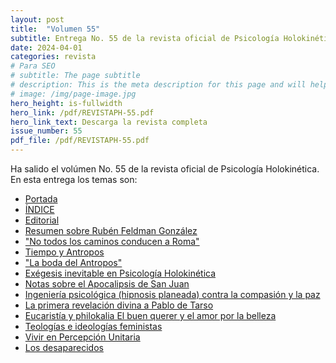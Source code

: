 ```yaml
---
layout: post
title:  "Volumen 55"
subtitle: Entrega No. 55 de la revista oficial de Psicología Holokinética
date: 2024-04-01
categories: revista
# Para SEO
# subtitle: The page subtitle
# description: This is the meta description for this page and will help it appear in search engines
# image: /img/page-image.jpg
hero_height: is-fullwidth
hero_link: /pdf/REVISTAPH-55.pdf
hero_link_text: Descarga la revista completa
issue_number: 55
pdf_file: /pdf/REVISTAPH-55.pdf
---
```


Ha salido el volúmen No. 55 de la revista oficial de Psicología Holokinética. 
En esta entrega los temas son:


- [Portada](/pdf/REVISTAPH-55.pdf#page=1)
- [ÍNDICE](/pdf/REVISTAPH-55.pdf#page=3)
- [Editorial](/pdf/REVISTAPH-55.pdf#page=4)
- [Resumen sobre Rubén Feldman González](/pdf/REVISTAPH-55.pdf#page=5)
- ["No todos los caminos conducen a Roma"](/pdf/REVISTAPH-55.pdf#page=7)
- [Tiempo y Antropos](/pdf/REVISTAPH-55.pdf#page=12)
- ["La boda del Antropos"](/pdf/REVISTAPH-55.pdf#page=18)
- [Exégesis inevitable en Psicología Holokinética](/pdf/REVISTAPH-55.pdf#page=21)
- [Notas sobre el Apocalipsis de San Juan](/pdf/REVISTAPH-55.pdf#page=22)
- [Ingeniería psicológica (hipnosis planeada) contra la compasión y la paz](/pdf/REVISTAPH-55.pdf#page=27)
- [La primera revelación divina a Pablo de Tarso](/pdf/REVISTAPH-55.pdf#page=29)
- [Eucaristía y philokalia­ El buen querer y el amor por la belleza](/pdf/REVISTAPH-55.pdf#page=31)
- [Teologías e ideologías feministas](/pdf/REVISTAPH-55.pdf#page=33)
- [Vivir en Percepción Unitaria](/pdf/REVISTAPH-55.pdf#page=42)
- [Los desaparecidos](/pdf/REVISTAPH-55.pdf#page=43)
